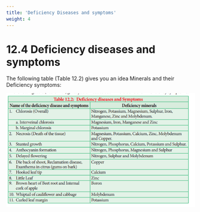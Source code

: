 ```yaml
---
title: 'Deficiency Diseases and symptoms'
weight: 4
---
```


# 12.4 Deficiency diseases and symptoms
 The following table (Table 12.2) gives you an idea Minerals and their Deficiency symptoms:


![](2.png)